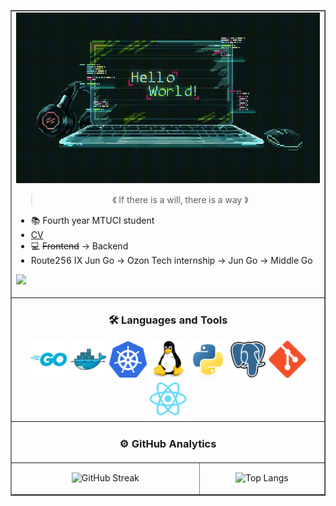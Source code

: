 <table border="1">
<tbody>
<tr valign="top"  height='100px'>

<td colspan='2'>
 	
<img width=100% src='https://github.com/Ghostik-gh/Ghostik-gh/blob/main/hello_world (3).gif'> 

<!--- ![Header](https://github.com/Ghostik-gh/Ghostik-gh/blob/main/hello_world.gif) --->
<blockquote align='center'> 《 If there is a will, there is a way 》</blockquote>

- 📚 Fourth year MTUCI student
- [CV](https://github.com/Ghostik-gh/Ghostik-gh/blob/main/resume.pdf)
- 💻 ~~Frontend~~ -> Backend
- Route256 IX Jun Go -> Ozon Tech internship -> Jun Go -> Middle Go

![](https://komarev.com/ghpvc/?username=Ghostik-gh&style=flat-square)
</td>

</tr>
<tr valign="top">
<td align='center' colspan='2'>


### 🛠 Languages and Tools 
 
<img src="https://github.com/devicons/devicon/blob/master/icons/go/go-original-wordmark.svg"          width="60" height="60"/>
<img src="https://github.com/devicons/devicon/blob/master/icons/docker/docker-original.svg"           width="60" height="60"/>
<img src="https://github.com/devicons/devicon/blob/master/icons/kubernetes/kubernetes-plain.svg"      width="60" height="60"/> 
<img src="https://github.com/devicons/devicon/blob/master/icons/linux/linux-original.svg"             width="60" height="60"/>
<img src="https://github.com/devicons/devicon/blob/master/icons/python/python-original.svg"           width="60" height="60"/>
<img src="https://github.com/devicons/devicon/blob/master/icons/postgresql/postgresql-original.svg"   width="60" height="60"/>
<img src="https://github.com/devicons/devicon/blob/master/icons/git/git-original.svg"                 width="60" height="60"/>
<img src="https://github.com/devicons/devicon/blob/master/icons/react/react-original.svg"             width="60" height="60"/>
 
   
<!--  
> [!NOTE]
> !CAUTION, !IMPORTANT, !TIP, !WARNING
-->
</td></tr>
<tr><td colspan='2' align='center'>
<h3> ⚙️ GitHub Analytics</h3>
</td></tr>
<tr><td width='60%' align='center'>
 
 ![GitHub Streak](https://github-readme-streak-stats.herokuapp.com?user=Ghostik-gh&theme=github-dark-blue)
</td>
<td align='center'>

 ![Top Langs](http://github-profile-summary-cards.vercel.app/api/cards/most-commit-language?username=Ghostik-gh&theme=github_dark)
</td></tr>
</tbody>
</table>
